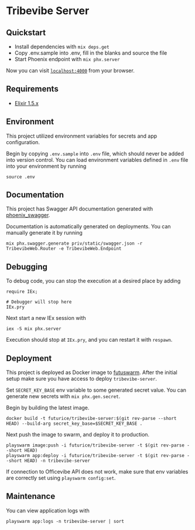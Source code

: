 # Tribevibe Server

## Quickstart

  * Install dependencies with `mix deps.get`
  * Copy .env.sample into .env, fill in the blanks and source the file
  * Start Phoenix endpoint with `mix phx.server`

Now you can visit [`localhost:4000`](http://localhost:4000) from your browser.

## Requirements

  * [Elixir 1.5.x](https://elixir-lang.org/install.html)

## Environment

This project utilized environment variables for secrets and app configuration.

Begin by copying `.env.sample` into `.env` file, which should never be added into version control. You can load environment variables defined in `.env` file into your environment by running

```
source .env
```

## Documentation

This project has Swagger API documentation generated with [phoenix_swagger](https://github.com/xerions/phoenix_swagger).

Documentation is automatically generated on deployments. You can manually generate it by running

```
mix phx.swagger.generate priv/static/swagger.json -r TribevibeWeb.Router -e TribevibeWeb.Endpoint
```

## Debugging

To debug code, you can stop the execution at a desired place by adding

```
require IEx;

# Debugger will stop here
IEx.pry
```

Next start a new IEx session with

```
iex -S mix phx.server
```

Execution should stop at `IEx.pry`, and you can restart it with `respawn`.

## Deployment

This project is deployed as Docker image to [futuswarm](https://futuswarm.play.futurice.com/). After the initial setup make sure you have access to deploy `tribevibe-server`.

Set `SECRET_KEY_BASE` env variable to some generated secret value. You can generate new secrets with `mix phx.gen.secret`.

Begin by building the latest image.

```
docker build -t futurice/tribevibe-server:$(git rev-parse --short HEAD) --build-arg secret_key_base=$SECRET_KEY_BASE .
```

Next push the image to swarm, and deploy it to production.

```
playswarm image:push -i futurice/tribevibe-server -t $(git rev-parse --short HEAD)
playswarm app:deploy -i futurice/tribevibe-server -t $(git rev-parse --short HEAD) -n tribevibe-server
```

If connection to Officevibe API does not work, make sure that env variables are correctly set using `playswarm config:set`.

## Maintenance

You can view application logs with

```
playswarm app:logs -n tribevibe-server | sort
```
